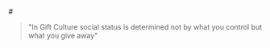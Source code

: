 #<blockquote>"In Gift Culture social status is determined not by what you control but what you give away"</blockquote>
